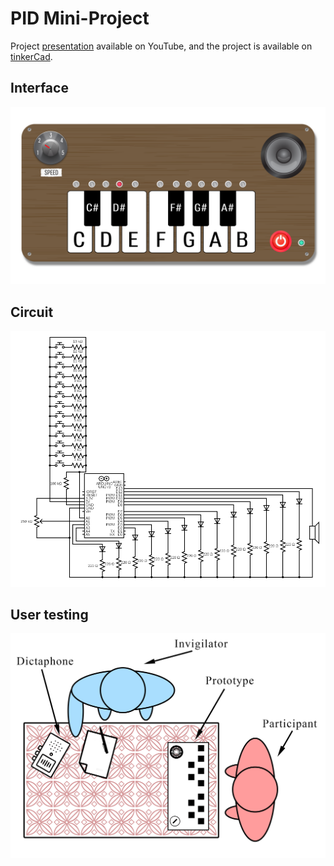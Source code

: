 # PID Mini-Project

Project [presentation](https://www.youtube.com/watch?v=Nibd7wXXtYk&feature=youtu.be) available on YouTube, and the project is available on [tinkerCad](https://www.tinkercad.com/things/3eNYF1pbXCy-frantic-amberis/editel?sharecode=z5zFVEy8INBqNlB4pA-bnFLgtp5BobZftoKlevq2Bxs).

## Interface
![](https://raw.githubusercontent.com/MTA20439/PID_mini_project/master/resources/images/PID_sketch.png)

## Circuit
![](https://raw.githubusercontent.com/MTA20439/PID_mini_project/master/resources/images/circuit.png)

## User testing
![](https://raw.githubusercontent.com/MTA20439/PID_mini_project/master/resources/images/Setup%20of%20PID.jpg)


